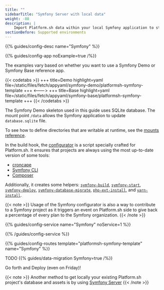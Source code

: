 ```yaml
---
title: ""
sidebarTitle: "Symfony Server with local data"
weight: -80
description: |
    Import Platform.sh data within your local Symfony application to start contributing.
sectionBefore: Supported environments
---
```


{{% guides/config-desc name="Symfony" %}}

{{% guides/config-app noExample=true /%}}

The examples vary based on whether you want to use a Symfony Demo or Symfony Base reference app.

{{< codetabs >}}
+++
title=Demo
highlight=yaml
file=/static/files/fetch/appyaml/symfony-demo/platformsh-symfony-template
+++
<--->
+++
title=Base
highlight=yaml
file=/static/files/fetch/appyaml/symfony-base/platformsh-symfony-template
+++
{{< /codetabs >}}

The Symfony Demo skeleton used in this guide uses SQLite database. The mount point `/data` allows the Symfony application to update `database.sqlite` file.

To see how to define directories that are writable at runtime, see the [mounts reference](../../../create-apps/app-reference#mounts).


In the build hook, the [configurator](https://symfony.com/doc/current/cloud/config.html#configurator) is a script specially crafted for Platform.sh. It ensures that projects are always using the most up-to-date version of some tools:

- [croncape](https://github.com/symfonycorp/croncape)
- [Symfony CLI](https://symfony.com/download)
- [Composer](https://getcomposer.org/download/)

Additionally, it creates some helpers:
[`symfony-build`](https://symfony.com/doc/current/cloud/config.html#symfony-build),
[`symfony-start`](https://symfony.com/doc/current/cloud/config.html#symfony-start),
[`symfony-deploy`](https://symfony.com/doc/current/cloud/config.html#symfony-deploy),
[`symfony-database-migrate`](https://symfony.com/doc/current/cloud/config.html#symfony-database-migrate),
[`php-ext-install`](https://symfony.com/doc/current/cloud/config.html#php-ext-install), and [`yarn-install`](https://symfony.com/doc/current/cloud/config.html#yarn-install).

{{< note >}}
Usage of the Symfony configurator is also a way to contribute to a Symfony project
as it triggers an event on Platform.sh side to give back a percentage of every plan to the Symfony organization.
{{< /note >}}

{{% guides/config-service name="Symfony" noService=1 %}}

{{% /guides/config-service %}}

{{% guides/config-routes template="platformsh-symfony-template" name="Symfony" %}}



TODO
{{% guides/data-migration Symfony=true /%}}

Go forth and Deploy (even on Friday)!

{{< note >}}
Another method to get locally your existing Platform.sh project's database and assets is by using [Symfony Server](../local)
{{< /note >}}
